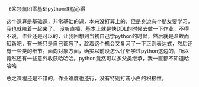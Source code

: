 飞桨领航团零基础python课程心得

这个课算是基础课，非常基础的课，本来没打算上的，但是身边有个朋友要学习，我也就陪着一起来了。
没听直播，基本上就是快DDL的时候去做一下作业。不得不说，作业还是可以的，让我回想到当初自己学python的时候，然后就是温故而知新吧，有一些只是自己都忘了，趁着这个机会又复习了一下正则表达式，然后还有一些类的细节。面向对象方面，确实以前没怎么仔细学过python这边的，所以竟然还有一些意外收获哈哈哈。python竟然可以多父类继承，我一直都不知道哈哈哈

总之课程还是不错的，作业难度也还行，没有特别打击小白的积极性。
